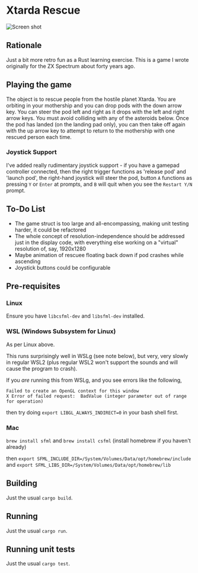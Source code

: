 # Xtarda Rescue

![Screen shot](https://www.martyndavis.com/wp-content/uploads/2022/12/xtarda_rescue.png "")

## Rationale
Just a bit more retro fun as a Rust learning exercise. This is a game I wrote originally
for the ZX Spectrum about forty years ago.

## Playing the game
The object is to rescue people from the hostile planet Xtarda. You are orbiting in your
mothership and you can drop pods with the down arrow key. You can steer the pod left
and right as it drops with the left and right arrow keys. You must avoid colliding with any
of the asteroids below. Once the pod has landed (on the
landing pad only), you can then take off again with the up arrow key to attempt to return
to the mothership with one rescued person each time.

### Joystick Support
I've added really rudimentary joystick support - if you have a gamepad controller connected,
then the right trigger functions as 'release pod' and 'launch pod', the right-hand joystick
will steer the pod, button `A` functions as pressing `Y` or `Enter` at prompts, and `B` will
quit when you see the `Restart Y/N` prompt.

## To-Do List
* The game struct is too large and all-encompassing, making unit testing harder, it could be refactored
* The whole concept of resolution-independence should be addressed just in the display code, with
  everything else working on a "virtual" resolution of, say, 1920x1280
* Maybe animation of rescuee floating back down if pod crashes while ascending
* Joystick buttons could be configurable

## Pre-requisites
### Linux

Ensure you have `libcsfml-dev` and `libsfml-dev` installed.

### WSL (Windows Subsystem for Linux)

As per Linux above.

This runs surprisingly well in WSLg (see note below), but very, very slowly in regular WSL2
(plus regular WSL2 won't support the sounds and will cause the program to crash).

If you _are_ running this from WSLg, and you see errors like the following,

```
Failed to create an OpenGL context for this window
X Error of failed request:  BadValue (integer parameter out of range for operation)
```

then try doing `export LIBGL_ALWAYS_INDIRECT=0` in your bash shell first.

### Mac

`brew install sfml` and `brew install csfml` (install homebrew if you haven't already)

then `export SFML_INCLUDE_DIR=/System/Volumes/Data/opt/homebrew/include` and `export SFML_LIBS_DIR=/System/Volumes/Data/opt/homebrew/lib`

## Building
Just the usual `cargo build`.

## Running
Just the usual `cargo run`.

## Running unit tests
Just the usual `cargo test`.

